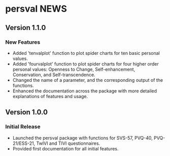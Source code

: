 # persval NEWS

## Version 1.1.0

### New Features
- Added 'tenvalplot' function to plot spider charts for ten basic personal values.
- Added 'fourvalplot' function to plot spider charts for four higher order personal values: Openness to Change, Self-enhancement, Conservation, and Self-transcendence.
- Changed the name of a parameter, and the corresponding output of the functions.
- Enhanced the documentation across the package with more detailed explanations of features and usage.

## Version 1.0.0

### Initial Release
- Launched the persval package with functions for SVS-57, PVQ-40, PVQ-21/ESS-21, TwIVI and TIVI questionnaires.
- Provided first documentation for all initial features.
